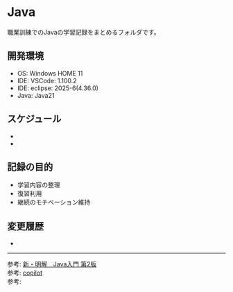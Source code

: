 # Java

職業訓練でのJavaの学習記録をまとめるフォルダです。

## 開発環境

- OS: Windows HOME 11
- IDE: VSCode: 1.100.2
- IDE: eclipse: 2025-6(4.36.0)
- Java: Java21

## スケジュール

- []()
- []()


## 記録の目的

- 学習内容の整理
- 復習利用
- 継続のモチベーション維持

## 変更履歴


- 

---
参考: [新・明解　Java入門 第2版]()  
参考: [copilot]()  
参考: []()  

